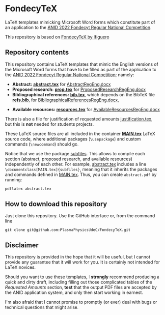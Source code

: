 # FondecyTeX

LaTeX templates mimicking Microsoft Word forms which constitute part of an application to the [ANID 2022 Fondecyt Regular National Competition](https://www.anid.cl/concursos/concurso/?id=603).

This repository is based on [FondecyTeX by lfiguero](https://github.com/lfiguero/FondecyTeX)

## Repository contents

This repository contains LaTeX templates that mimic the English versions of the Microsoft Word forms that have to be filled as part of the application to the [ANID 2022 Fondecyt Regular National Competition](https://www.anid.cl/concursos/concurso/?id=603); namely:

* **Abstract:** [**abstract.tex**](abstract.tex) for [AbstractRegEng.docx](https://s3.amazonaws.com/documentos.anid.cl/fondecyt/2022/regular/AbstractRegEng.docx)
* **Proposed research:** [**prop.tex**](prop.tex) for  [ProposedResearchRegEng.docx](https://s3.amazonaws.com/documentos.anid.cl/fondecyt/2022/regular/ProposedResearchRegEng.docx)
* **Bibliographical references:** [**bib.tex**](bib.tex), which depends on the BibTeX file [**refs.bib**](refs.bib), for [BibliographicalReferencesRegEng.docx](https://s3.amazonaws.com/documentos.anid.cl/fondecyt/2022/regular/BibliographicalReferencesRegEng.docx),
<!-- * **Justification of requested amounts:** [**justification.tex**](justification.tex) for [JustificationRequestedAmountsRegEng.docx](https://s3.amazonaws.com/documentos.anid.cl/fondecyt/2022/regular/JustificationRequestedAmountsRegEng.docx) -->
* **Available resources:** [**resources.tex**](resources.tex) for [AvailableResourcesRegEng.docx](https://s3.amazonaws.com/documentos.anid.cl/fondecyt/2022/regular/AvailableResourcesRegEng.docx)

There is also a file for justification of requested amounts [justification.tex](justification.tex), but this is **not** needed for students projects.

These LaTeX source files are all included in the container [**MAIN.tex**](main.tex) LaTeX source code, where additional packages (`\usepackage`) and custom commands (`\newcommand`) should go.

Notice that we use the package [subfiles](https://www.overleaf.com/learn/latex/Multi-file_LaTeX_project). This allows to compile each section (abstract, proposed research, and available resources) independently of each other. For example, [abstract.tex](abstract.tex) includes a line `\documentclass[MAIN.tex]{subfiles}`, meaning that it inherits the packages and commands defined in [MAIN.tex](MAIN.tex). Thus, you can create `abstract.pdf` by running:
```latex
pdflatex abstract.tex
```



## How to download this repository

Just clone this repository. Use the GitHub interface or, from the command line

```
git clone git@github.com:PlasmaPhysicsUdeC/FondecyTeX.git
```

## Disclaimer

This repository is provided in the hope that it will be useful, but I cannot provide any guarantee that it will work for you.
It is certainly not intended for LaTeX novices.

Should you want to use these templates, I **strongly** recommend producing a quick and dirty draft, including filling out those complicated tables of the _Requested Amounts_ section, **test** that the output PDF files are accepted by the ANID application system, and only then start working in earnest.

I'm also afraid that I cannot promise to promptly (or ever) deal with bugs or technical questions that might arise.

